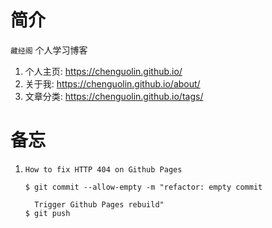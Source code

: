 # 简介
`藏经阁` 个人学习博客

1. 个人主页: https://chenguolin.github.io/
2. 关于我: https://chenguolin.github.io/about/
3. 文章分类: https://chenguolin.github.io/tags/

# 备忘
1. `How to fix HTTP 404 on Github Pages`
   ```
   $ git commit --allow-empty -m "refactor: empty commit
     
     Trigger Github Pages rebuild"
   $ git push
   ```
   
